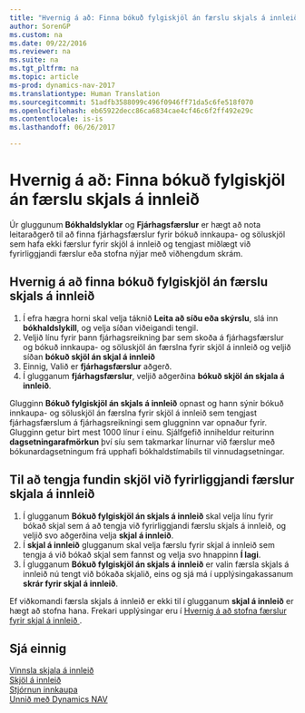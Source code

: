 ```yaml
---
title: "Hvernig á að: Finna bókuð fylgiskjöl án færslu skjals á innleið"
author: SorenGP
ms.custom: na
ms.date: 09/22/2016
ms.reviewer: na
ms.suite: na
ms.tgt_pltfrm: na
ms.topic: article
ms-prod: dynamics-nav-2017
ms.translationtype: Human Translation
ms.sourcegitcommit: 51adfb3588099c496f0946ff71da5c6fe518f070
ms.openlocfilehash: eb65922decc86ca6834cae4cf46c6f2ff492e29c
ms.contentlocale: is-is
ms.lasthandoff: 06/26/2017

---
```


# <a name="how-to-find-posted-documents-without-incoming-document-records"></a>Hvernig á að: Finna bókuð fylgiskjöl án færslu skjals á innleið
Úr gluggunum **Bókhaldslyklar** og **Fjárhagsfærslur** er hægt að nota leitaraðgerð til að finna fjárhagsfærslur fyrir bókuð innkaupa- og söluskjöl sem hafa ekki færslur fyrir skjöl á innleið og tengjast miðlægt við fyrirliggjandi færslur eða stofna nýjar með viðhengdum skrám.

## <a name="to-find-posted-documents-without-incoming-document-records"></a>Hvernig á að finna bókuð fylgiskjöl án færslu skjals á innleið
1. Í efra hægra horni skal velja táknið **Leita að síðu eða skýrslu**, slá inn **bókhaldslykill**, og velja síðan viðeigandi tengil.
2. Veljið línu fyrir þann fjárhagsreikning þar sem skoða á fjárhagsfærslur og bókuð innkaupa- og söluskjöl án færslna fyrir skjöl á innleið og veljið síðan **bókuð skjöl án skjal á innleið**
3. Einnig, Valið er **fjárhagsfærslur** aðgerð.
4. Í glugganum **fjárhagsfærslur**, veljið aðgerðina **bókuð skjöl án skjala á innleið**.

Glugginn **Bókuð fylgiskjöl án skjals á innleið** opnast og hann sýnir bókuð innkaupa- og söluskjöl án færslna fyrir skjöl á innleið sem tengjast fjárhagsfærslum á fjárhagsreikningi sem gluggninn var opnaður fyrir. Glugginn getur birt mest 1000 línur í einu. Sjálfgefið inniheldur reiturinn **dagsetningarafmörkun** því síu sem takmarkar línurnar við færslur með bókunardagsetningum frá upphafi bókhaldstímabils til vinnudagsetningar.

## <a name="to-connect-found-documents-to-existing-incoming-document-records"></a>Til að tengja fundin skjöl við fyrirliggjandi færslur skjala á innleið
1. Í glugganum **Bókuð fylgiskjöl án skjals á innleið** skal velja línu fyrir bókað skjal sem á að tengja við fyrirliggjandi færslu skjals á innleið, og veljið svo aðgerðina velja **skjal á innleið**.
2. Í **skjal á innleið** glugganum skal velja færslu fyrir skjal á innleið sem tengja á við bókað skjal sem fannst og velja svo hnappinn **Í lagi**.
3. Í glugganum **Bókuð fylgiskjöl án skjals á innleið** er valin færsla skjals á innleið nú tengt við bókaða skjalið, eins og sjá má í upplýsingakassanum **skrár fyrir skjal á innleið**.

Ef viðkomandi færsla skjals á innleið er ekki til í glugganum **skjal á innleið** er hægt að stofna hana. Frekari upplýsingar eru í [Hvernig á að stofna færslur fyrir skjal á innleið ](across-how-create-income-document-records.md).

## <a name="see-also"></a>Sjá einnig  
[Vinnsla skjala á innleið](across-process-income-documents.md)  
[Skjöl á innleið](across-income-documents.md)  
[Stjórnun innkaupa](purchasing-manage-purchasing.md)  
[Unnið með Dynamics NAV](ui-work-product.md)

